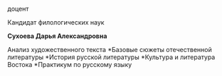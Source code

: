 доцент

Кандидат филологических наук

**Сухоева Дарья Александровна**

Анализ художественного текста
	*Базовые сюжеты отечественной литературы
	*История русской литературы
	*Культура и литература Востока
	*Практикум по русскому языку